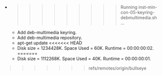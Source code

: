 * >>>>>>>>> Running inst-min-con-05-keyring-debmultimedia.sh ...
  * Add deb-multimedia keyring.
  * Add deb-multimedia repository.
  * apt-get update
<<<<<<< HEAD
  * Disk size = 1234428K. Space Used = 60K. Runtime = 00:00:00:02.
=======
  * Disk size = 1112268K. Space Used = 40K. Runtime = 00:00:00:01.
>>>>>>> refs/remotes/origin/bullseye

